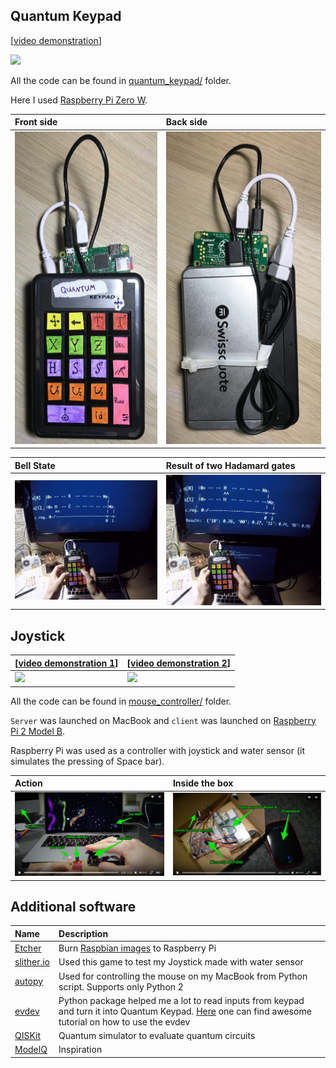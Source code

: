 ## Quantum Keypad

[[video demonstration](https://youtu.be/EVqfnaaUThU)]

[![](https://img.youtube.com/vi/EVqfnaaUThU/0.jpg)](https://youtu.be/EVqfnaaUThU)

All the code can be found in [quantum_keypad/](quantum_keypad/) folder.

Here I used [Raspberry Pi Zero W](https://www.raspberrypi.org/products/raspberry-pi-zero-w/).

| Front side | Back side     |
| :------------- | :------------- |
| <img src="img/img3.jpg" height="500px">       | <img src="img/img4.JPG" height="500px">       |

| Bell State | Result of two Hadamard gates     |
| :------------- | :------------- |
| <img src="img/img5.jpg" width="500px">       | <img src="img/img6.jpg" width="500px">       |

## Joystick

| [[video demonstration 1](https://youtu.be/bS0-Sjmxa1g)] | [[video demonstration 2](https://youtu.be/AWBQyz4jdUo)]     |
| :------------- | :------------- |
| [![](https://img.youtube.com/vi/bS0-Sjmxa1g/0.jpg)](https://youtu.be/bS0-Sjmxa1g)       | [![](https://img.youtube.com/vi/AWBQyz4jdUo/0.jpg)](https://youtu.be/AWBQyz4jdUo)       |

All the code can be found in [mouse_controller/](mouse_controller/) folder.

`Server` was launched on MacBook and `client` was launched on [Raspberry Pi 2 Model B](https://www.raspberrypi.org/products/raspberry-pi-2-model-b/).

Raspberry Pi was used as a controller with joystick and water sensor (it simulates the pressing of Space bar).

| Action | Inside the box     |
| :------------- | :------------- |
| <img src="img/img1.jpg" width="500px">       | <img src="img/img2.jpg" width="500px">       |

## Additional software

| Name | Description     |
| :------------- | :------------- |
| [Etcher](https://etcher.io)       | Burn [Raspbian images](https://www.raspberrypi.org/downloads/raspbian/) to Raspberry Pi      |
| [slither.io](http://slither.io)  | Used this game to test my Joystick made with water sensor  |
| [autopy](https://github.com/msanders/autopy/)  | Used for controlling the mouse on my MacBook from Python script. Supports only Python 2 |
| [evdev](https://github.com/gvalkov/python-evdev)  | Python package helped me a lot to read inputs from keypad and turn it into Quantum Keypad. [Here](http://python-evdev.readthedocs.io/en/latest/tutorial.html) one can find awesome tutorial on how to use the evdev  |
| [QISKit](https://www.qiskit.org)   | Quantum simulator to evaluate quantum circuits  |
| [ModelQ](https://www.qiskit.org/modelq/)   | Inspiration  |
